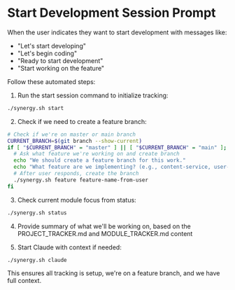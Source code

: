 # Start Development Session Prompt

When the user indicates they want to start development with messages like:
- "Let's start developing"
- "Let's begin coding"
- "Ready to start development"
- "Start working on the feature"

Follow these automated steps:

1. Run the start session command to initialize tracking:
```bash
./synergy.sh start
```

2. Check if we need to create a feature branch:
```bash
# Check if we're on master or main branch
CURRENT_BRANCH=$(git branch --show-current)
if [ "$CURRENT_BRANCH" = "master" ] || [ "$CURRENT_BRANCH" = "main" ]; then
  # Ask what feature we're working on and create branch
  echo "We should create a feature branch for this work."
  echo "What feature are we implementing? (e.g., content-service, user-auth)"
  # After user responds, create the branch
  ./synergy.sh feature feature-name-from-user
fi
```

3. Check current module focus from status:
```bash
./synergy.sh status
```

4. Provide summary of what we'll be working on, based on the PROJECT_TRACKER.md and MODULE_TRACKER.md content

5. Start Claude with context if needed:
```bash
./synergy.sh claude
```

This ensures all tracking is setup, we're on a feature branch, and we have full context.